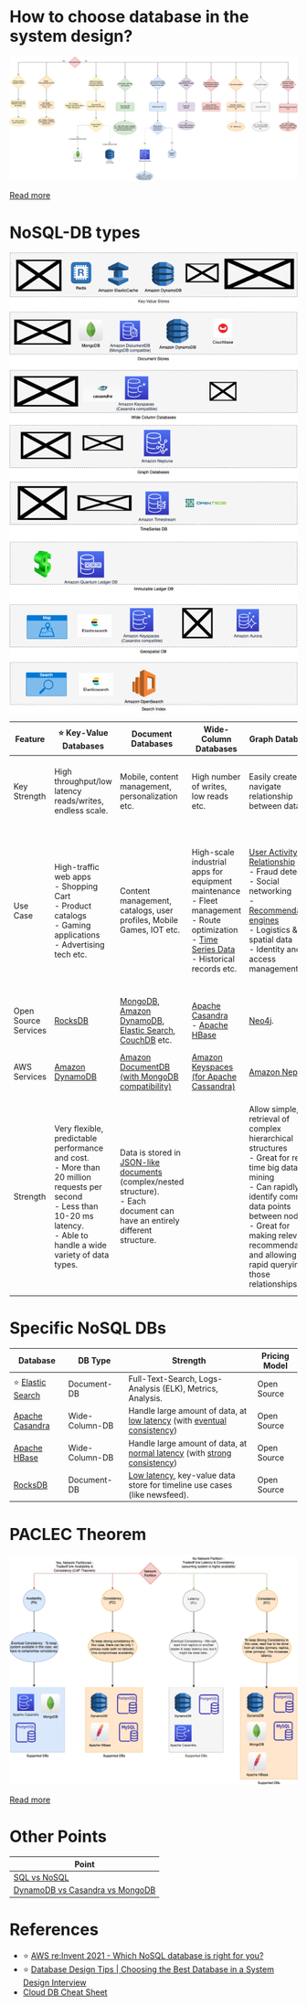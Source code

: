 # How to choose database in the system design?

![img.png](../3_DecideDatabase/assets/DecideDatabase.drawio.png)

[Read more](../3_DecideDatabase/Readme.md)

# NoSQL-DB types

![img.png](assets/NoSQL-DifferentDBtypes.drawio.png)

| Feature              | :star: Key-Value Databases                                                                                                                                                            | Document Databases                                                                                                                                                                                                                  | Wide-Column Databases                                                                                                                                                                                                                         | Graph Databases                                                                                                                                                                                                                                                                                          | Time-Series DB                                                                                                                                            | [In-Memory](../In-Memory-Cache)                                                                                                                                                                               | Ledger                                                                                                                              |
|----------------------|---------------------------------------------------------------------------------------------------------------------------------------------------------------------------------------|-------------------------------------------------------------------------------------------------------------------------------------------------------------------------------------------------------------------------------------|-----------------------------------------------------------------------------------------------------------------------------------------------------------------------------------------------------------------------------------------------|----------------------------------------------------------------------------------------------------------------------------------------------------------------------------------------------------------------------------------------------------------------------------------------------------------|-----------------------------------------------------------------------------------------------------------------------------------------------------------|---------------------------------------------------------------------------------------------------------------------------------------------------------------------------------------------------------------|-------------------------------------------------------------------------------------------------------------------------------------|
| Key Strength         | High throughput/low latency reads/writes, endless scale.                                                                                                                              | Mobile, content management, personalization etc.                                                                                                                                                                                    | High number of writes, low reads etc.                                                                                                                                                                                                         | Easily create and navigate relationship between data                                                                                                                                                                                                                                                     | Collect, store and process data sequenced by time                                                                                                         | Query by key with microsecond latency                                                                                                                                                                         | Collect, Immutable and verifiable history of changes to app data                                                                    |
| Use Case             | High-traffic web apps<br/>- Shopping Cart<br/>- Product catalogs<br/>- Gaming applications<br/>- Advertising tech etc.                                                                | Content management, catalogs, user profiles, Mobile Games, IOT etc.                                                                                                                                                                 | High-scale industrial apps for equipment maintenance<br/>- Fleet management<br/>- Route optimization<br/>- [Time Series Data](https://netflixtechblog.com/scaling-time-series-data-storage-part-i-ec2b6d44ba39)<br/>- Historical records etc. | [User Activity Relationship](../../../3_HLDDesignProblems/InstagramDesign/Readme.md)<br/>- Fraud detection<br/>- Social networking<br/>- [Recommendation engines](https://neo4j.com/use-cases/real-time-recommendation-engine/)<br/>- Logistics & spatial data<br/>- Identity and access management etc. | Home screen feed<br/>- Operations monitoring<br/>- Application metrics<br/>- Internet of Things sensor data<br/>- Real-time analytics, Event tracing etc. | Caching<br/>- Session management<br/>- [Gaming leaderboards](https://redis.com/solutions/use-cases/leaderboards/)<br/>- Geospatial applications etc.                                                          | Systems of record<br/>- Supply chain<br/>- Registrations<br/>- Banking transactions etc.                                            |
| Open Source Services | [RocksDB](../NoSQL-Databases/RocksDB.md)                                                                                                                                              | [MongoDB](../NoSQL-Databases/MongoDB/Readme.md), [Amazon DynamoDB](../../../2_AWSComponents/6_DatabaseServices/AmazonDynamoDB/Readme.md), [Elastic Search](../Search-Databases/ElasticSearch), [CouchDB](https://couchdb.apache.org) etc. | [Apache Casandra](../NoSQL-Databases/ApacheCasandra.md)<br/>- [Apache HBase](../NoSQL-Databases/ApacheHBase.md)                                                                                                                               | [Neo4j](../NoSQL-Databases/Neo4j.md).                                                                                                                                                                                                                                                                    | [InfluxDB](https://en.wikipedia.org/wiki/InfluxDB)                                                                                                        | [Redis](../In-Memory-Cache/Redis/Readme.md)                                                                                                                                                                   |                                                                                                                                     |
| AWS Services         | [Amazon DynamoDB](../../../2_AWSComponents/6_DatabaseServices/AmazonDynamoDB/Readme.md)                                                                                               | [Amazon DocumentDB (with MongoDB compatibility)](../../../2_AWSComponents/6_DatabaseServices)                                                                                                                                       | [Amazon Keyspaces (for Apache Cassandra)](../../../2_AWSComponents/6_DatabaseServices/AmazonKeySpaces.md)                                                                                                                                     | [Amazon Neptune](https://aws.amazon.com/neptune/)                                                                                                                                                                                                                                                        | [Amazon Timestream](https://aws.amazon.com/timestream/)                                                                                                   | [Amazon Elastic Cache](../../../2_AWSComponents/6_DatabaseServices/AmazonElasticCache/Readme.md)                                                                                                              | [Amazon Quantum Ledger Database (QLDB)](https://aws.amazon.com/qldb/)                                                               |
| Strength             | Very flexible, predictable performance and cost.<br/>- More than 20 million requests per second <br/>- Less than 10-20 ms latency.<br/>- Able to handle a wide variety of data types. | Data is stored in [JSON-like documents](https://aws.amazon.com/nosql/document/) (complex/nested structure).<br/>- Each document can have an entirely different structure.                                                           |                                                                                                                                                                                                                                               | Allow simple, fast retrieval of complex hierarchical structures<br/>- Great for real-time big data mining<br/>- Can rapidly identify common data points between nodes<br/>- Great for making relevant recommendations and allowing for rapid querying of those relationships.                            |                                                                                                                                                           | Support the most demanding applications requiring sub-millisecond response times<br/>- Great for caching, gaming, and session store<br/>- Adapt to changes in demands by scaling out and in without downtime. | Data that is rapidly changing or is seldom accessed<br/>- Application using the in-memory store has a low tolerance for stale data. |                                                                                          |

# Specific NoSQL DBs

| Database                                                       | DB Type        | Strength                                                                                                                                                                                   | Pricing Model |
|----------------------------------------------------------------|----------------|--------------------------------------------------------------------------------------------------------------------------------------------------------------------------------------------|---------------|
| :star: [Elastic Search](../Search-Databases/ElasticSearch/Readme.md) | Document-DB    | Full-Text-Search, Logs-Analysis (ELK), Metrics, Analysis.                                                                                                                                  | Open Source   |
| [Apache Casandra](../NoSQL-Databases/ApacheCasandra.md)        | Wide-Column-DB | Handle large amount of data, at [low latency](../../0_SystemGlossaries/Scalability/LatencyThroughput.md) (with [eventual consistency](../1_Glossaries/Consistency&Replication/Readme.md))  | Open Source   |
| [Apache HBase](../NoSQL-Databases/ApacheHBase.md)              | Wide-Column-DB | Handle large amount of data, at [normal latency](../../0_SystemGlossaries/Scalability/LatencyThroughput.md) (with [strong consistency](../1_Glossaries/Consistency&Replication/Readme.md)) | Open Source   |
| [RocksDB](../NoSQL-Databases/RocksDB.md)                       | Document-DB    | [Low latency](../../0_SystemGlossaries/Scalability/LatencyThroughput.md), key-value data store for timeline use cases (like newsfeed).                                                     | Open Source   |

# PACLEC Theorem

![img.png](../1_Glossaries/PACELCTheorem/assets/PACELC_Diagram.drawio.png)

[Read more](../1_Glossaries/PACELCTheorem/Readme.md)

# Other Points

| Point                                                             |
|-------------------------------------------------------------------|
| [SQL vs NoSQL](../SQLvsNoSQL.md)                                  |
| [DynamoDB vs Casandra vs MongoDB](DynamoDBVsMongoDBVsCasandra.md) |

# References
- :star: [AWS re:Invent 2021 - Which NoSQL database is right for you?](https://www.youtube.com/watch?v=ivBaro-8PhI)
- :star: [Database Design Tips | Choosing the Best Database in a System Design Interview](https://www.youtube.com/watch?v=cODCpXtPHbQ)
- [Cloud DB Cheat Sheet](https://media.licdn.com/dms/image/D4E22AQGZI2OlimmTuQ/feedshare-shrink_800/0/1696693136128?e=1699488000&v=beta&t=0LhhYelBizt1fhUW897sSuOfMNcAieVkbA67H9q7B6w)